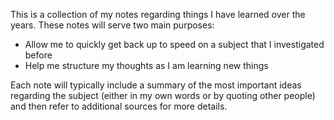 This is a collection of my notes regarding things I have learned over the years. These notes will serve two main purposes:

- Allow me to quickly get back up to speed on a subject that I investigated before
- Help me structure my thoughts as I am learning new things

Each note will typically include a summary of the most important ideas regarding the subject (either in my own words or by quoting other people) and then refer to additional sources for more details.
